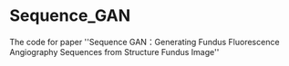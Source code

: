 # Sequence_GAN
The code for paper ''Sequence GAN：Generating Fundus Fluorescence Angiography Sequences from Structure Fundus Image''
